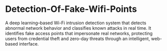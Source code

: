 # Detection-Of-Fake-Wifi-Points
A deep learning–based Wi-Fi intrusion detection system that detects abnormal network behavior and classifies known attacks in real time. It identifies fake access points that impersonate real networks, protecting users from credential theft and zero-day threats through an intelligent, web-based interface.
